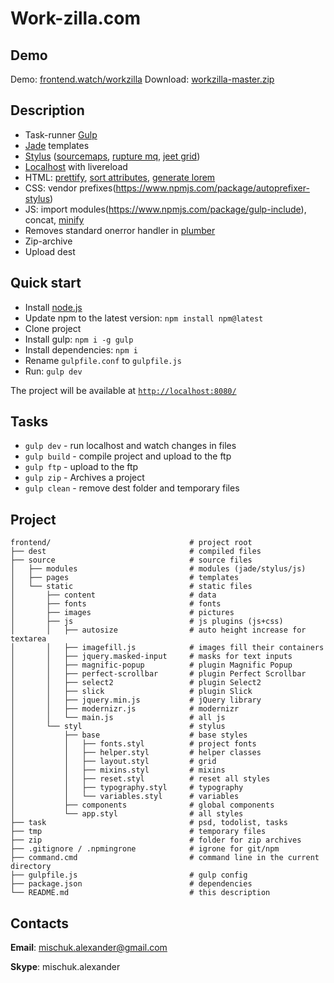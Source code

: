 # Work-zilla.com

## Demo
Demo: [frontend.watch/workzilla](http://frontend.watch/workzilla)
Download: [workzilla-master.zip](https://github.com/Mischuk/workzilla/archive/master.zip)

## Description
* Task-runner [Gulp](http://gulpjs.com/)
* [Jade](https://pugjs.org) templates
* [Stylus](http://stylus-lang.com/) ([sourcemaps](https://www.npmjs.com/package/gulp-sourcemaps), [rupture mq](http://jescalan.github.io/rupture/), [jeet grid](http://jeet.gs/))
* [Localhost](https://www.npmjs.com/package/gulp-connect) with livereload
* HTML: [prettify](https://www.npmjs.com/package/gulp-html-prettify), [sort attributes](https://www.npmjs.com/package/posthtml-attrs-sorter), [generate lorem](https://github.com/jonathantneal/posthtml-lorem)
* CSS: vendor prefixes(https://www.npmjs.com/package/autoprefixer-stylus)
* JS: import modules(https://www.npmjs.com/package/gulp-include), concat, [minify](https://www.npmjs.com/package/gulp-uglify)
* Removes standard onerror handler in [plumber](https://www.npmjs.com/package/gulp-plumber)
* Zip-archive
* Upload dest

## Quick start
* Install [node.js](https://nodejs.org)
* Update npm to the latest version: `npm install npm@latest`
* Clone project
* Install gulp: `npm i -g gulp`
* Install dependencies: `npm i`
* Rename `gulpfile.conf` to `gulpfile.js`
* Run: `gulp dev`

The project will be available at [`http://localhost:8080/`](http://localhost:8080/)

## Tasks
* `gulp dev` - run localhost and watch changes in files
* `gulp build` - compile project and upload to the ftp
* `gulp ftp` - upload to the ftp
* `gulp zip` - Archives a project
* `gulp clean` - remove dest folder and temporary files

## Project
```
frontend/                               # project root
├── dest                                # compiled files
├── source                              # source files
│   ├── modules                         # modules (jade/stylus/js)
│   ├── pages                           # templates
│   └── static                          # static files
│       ├── content                     # data
│       ├── fonts                       # fonts
│       ├── images                      # pictures
│       ├── js                          # js plugins (js+css)
│       │   ├── autosize                # auto height increase for textarea
│       │   ├── imagefill.js            # images fill their containers
│       │   ├── jquery.masked-input     # masks for text inputs
│       │   ├── magnific-popup          # plugin Magnific Popup
│       │   ├── perfect-scrollbar       # plugin Perfect Scrollbar
│       │   ├── select2                 # plugin Select2
│       │   ├── slick                   # plugin Slick
│       │   ├── jquery.min.js           # jQuery library
│       │   ├── modernizr.js            # modernizr
│       │   └── main.js                 # all js
│       └── styl                        # stylus
│           ├── base                    # base styles
│           │   ├── fonts.styl          # project fonts
│           │   ├── helper.styl         # helper classes
│           │   ├── layout.styl         # grid
│           │   ├── mixins.styl         # mixins
│           │   ├── reset.styl          # reset all styles
│           │   ├── typography.styl     # typography
│           │   └── variables.styl      # variables
│           ├── components              # global components
│           └── app.styl                # all styles
├── task                                # psd, todolist, tasks
├── tmp                                 # temporary files
├── zip                                 # folder for zip archives
├── .gitignore / .npmingrone            # igrone for git/npm
├── command.cmd                         # command line in the current directory
├── gulpfile.js                         # gulp config
├── package.json                        # dependencies
└── README.md                           # this description
```

## Contacts
**Email**: mischuk.alexander@gmail.com

**Skype**: mischuk.alexander
